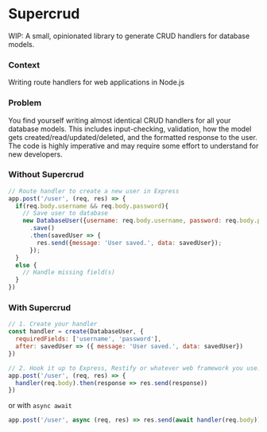 # Supercrud
WIP: A small, opinionated library to generate CRUD handlers for database models.

### Context
Writing route handlers for web applications in Node.js

### Problem
You find yourself writing almost identical CRUD handlers for all your database models.
This includes input-checking, validation, how the model gets created/read/updated/deleted, and the formatted response to the user.
The code is highly imperative and may require some effort to understand for new developers.

### Without Supercrud
```javascript
// Route handler to create a new user in Express
app.post('/user', (req, res) => {
  if(req.body.username && req.body.password){
    // Save user to database
    new DatabaseUser({username: req.body.username, password: req.body.password})
      .save()
      .then(savedUser => {
        res.send({message: 'User saved.', data: savedUser});
      });
  } 
  else {
    // Handle missing field(s)
  }
})
```

### With Supercrud
```javascript
// 1. Create your handler
const handler = create(DatabaseUser, {
  requiredFields: ['username', 'password'],
  after: savedUser => ({ message: 'User saved.', data: savedUser})
})

// 2. Hook it up to Express, Restify or whatever web framework you use.
app.post('/user', (req, res) => {
  handler(req.body).then(response => res.send(response))
})
```
or with ```async await```
```javascript
app.post('/user', async (req, res) => res.send(await handler(req.body))
```
